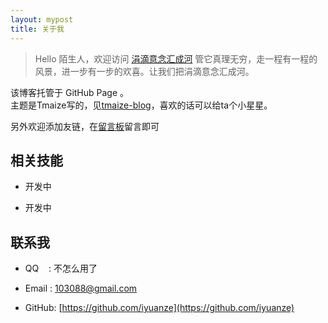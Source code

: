 ```yaml
---
layout: mypost
title: 关于我
---
```


> Hello 陌生人，欢迎访问 [涓滴意念汇成河](http://www.zahui.top/)
> 管它真理无穷，走一程有一程的风景，进一步有一步的欢喜。让我们把涓滴意念汇成河。

该博客托管于 GitHub Page 。<br>主题是Tmaize写的，见[tmaize-blog](https://github.com/TMaize/tmaize-blog)，喜欢的话可以给ta个小星星。

另外欢迎添加友链，在[留言板](chat.html)留言即可&nbsp;

## 相关技能

- 开发中

- 开发中

## 联系我

- QQ&nbsp;&nbsp;&nbsp;&nbsp;: 不怎么用了

- Email&nbsp;: [103088@gmail.com](https://mail.google.com/mail/u/0/#inbox)

- GitHub: [https://github.com/iyuanze](https://github.com/iyuanze)


